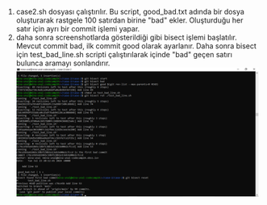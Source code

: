 1) case2.sh dosyası çalıştırılır. Bu script, good_bad.txt adında bir dosya oluşturarak rastgele 100 satırdan birine "bad" ekler. Oluşturduğu her satır için ayrı bir commit işlemi yapar. 
2) daha sonra screenshotlarda gösterildiği gibi bisect işlemi başlatılır. Mevcut commit bad, ilk commit good olarak ayarlanır. Daha sonra bisect için test_bad_line.sh scripti çalıştırılarak içinde "bad" geçen satırı bulunca aramayı sonlandırır.
![bisect](screenshots/ss.png)
